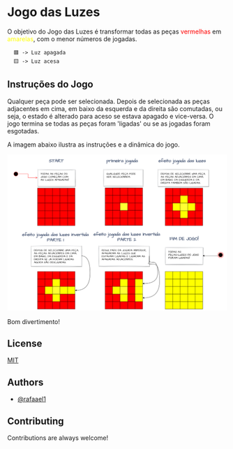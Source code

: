 # Jogo das Luzes

O objetivo do Jogo das Luzes é transformar todas as peças <span style="color:red">vermelhas</span>
 em <span style="color:yellow">amarelas</span>, com o menor números de jogadas.

      🟥	-> Luz apagada
      🟨 -> Luz acesa

## Instruções do Jogo

Qualquer peça pode ser selecionada. Depois de selecionada as peças adjacentes em cima, em baixo da esquerda e da direita são comutadas, ou seja, o estado é alterado para aceso se estava apagado e vice-versa.
O jogo termina se todas as peças foram 'ligadas' ou se as jogadas foram esgotadas.

A imagem abaixo ilustra as instruções e a dinâmica do jogo.

![Instrução_jogo_das_luzes](JOGO_DAS_LUZES-1.png)

Bom divertimento!

## License

[MIT](https://choosealicense.com/licenses/mit/)

## Authors

- [@rafaael1](https://github.com/rafaael1)

## Contributing

Contributions are always welcome!
